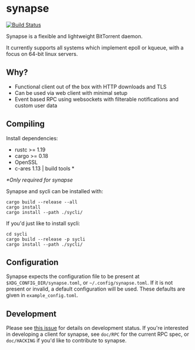 # synapse
[![Build Status](https://travis-ci.org/Luminarys/synapse.svg?branch=master)](https://travis-ci.org/Luminarys/synapse)

Synapse is a flexible and lightweight BitTorrent daemon.

It currently supports all systems which implement epoll or kqueue, with a focus on 64-bit linux servers.

## Why?
* Functional client out of the box with HTTP downloads and TLS
* Can be used via web client with minimal setup
* Event based RPC using websockets with filterable notifications and custom user data

## Compiling

Install dependencies:

- rustc >= 1.19
- cargo >= 0.18
- OpenSSL
- c-ares 1.13 | build tools *

_\*Only required for synapse_

Synapse and sycli can be installed with:
```
cargo build --release --all
cargo install
cargo install --path ./sycli/
```

If you'd just like to install sycli:
```
cd sycli
cargo build --release -p sycli
cargo install --path ./sycli/
```

## Configuration

Synapse expects the configuration file to be present at `$XDG_CONFIG_DIR/synapse.toml`,
or `~/.config/synapse.toml`.
If it is not present or invalid, a default configuration will be used.
These defaults are given in `example_config.toml`.

## Development

Please see [this issue](https://github.com/Luminarys/synapse/issues/1) for details on development status.
If you're interested in developing a client for synapse, see `doc/RPC` for the current RPC spec, or `doc/HACKING`
if you'd like to contribute to synapse.
